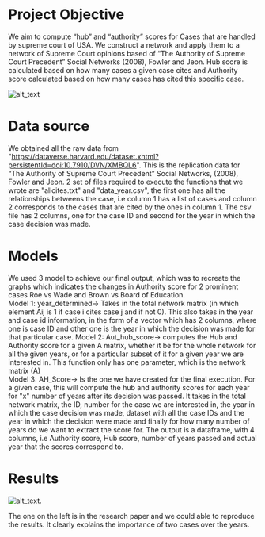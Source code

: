 # Project Objective
We aim to compute “hub” and “authority” scores for Cases that are handled by supreme court of USA. We construct a network and apply them to a network of Supreme Court opinions based of “The Authority of Supreme Court Precedent” Social Networks (2008), Fowler and Jeon. Hub score is calculated based on how many cases a given case cites and Authority score calculated based on how many cases has cited this specific case.

![alt_text](https://github.com/rakesh09111996/Network-analysis_supreme-court-judgements/blob/847ec41e38522602b3b66cab8ada0ad3b6e15c11/hub_authority.PNG)

# Data source
We obtained all the raw data from "https://dataverse.harvard.edu/dataset.xhtml?persistentId=doi:10.7910/DVN/XMBQL6". This is the replication data for  “The Authority of Supreme Court Precedent” Social Networks, (2008), Fowler and Jeon. 2 set of files required to execute the functions that we wrote are "allcites.txt" and "data_year.csv", the first one has all the relationships betweens the case, i.e column 1 has a list of cases and column 2 corresponds to the cases that are cited by the ones in column 1. The csv file has 2 columns, one for the case ID and second for the year in which the case decision was made.

# Models
We used 3 model to achieve our final output, which was to recreate the graphs which indicates the changes in Authority score for 2 prominent cases Roe vs Wade and 
Brown vs Board of Education.                                                                                                                                                                                                                                                                                                                                    
Model 1: year_determined-> Takes in the total network matrix (in which element  Aij is 1 if case i cites case j and if not 0). This also takes in the year and case id information, in the form of a vector which has 2 columns, where one is case ID and other one is the year in which the decision was made for that particular case.
Model 2: Aut_hub_score-> computes the Hub and Authority score for a given A matrix, whether it be for the whole network for all the given years, or for a particular subset of it for a given year we are interested in. This function only has one parameter, which is the network matrix (A)                                    
Model 3: AH_Score-> Is the one we have created for the final execution. For a given case, this will compute the hub and authority scores for each year for "x" number of years after its decision was passed. It takes  in the total network matrix, the ID, number for the case we are interested in, the year in which the case decision was made, dataset  with all the case IDs and the year in which the decision were made and finally for how many number of years do we want to extract the score for. The output is a dataframe, with 4 columns, i.e Authority score, Hub score, number of years passed and actual year that the scores correspond to.

# Results
![alt_text](https://github.com/rakesh09111996/Network-analysis_supreme-court-judgements/blob/4c94b773b6104e8be66f45813a89a7f6c38f5a55/roe_vs_wade.jpg).

The one on the left is in the research paper and we could able to reproduce the results. It clearly explains the importance of two cases over the years.



